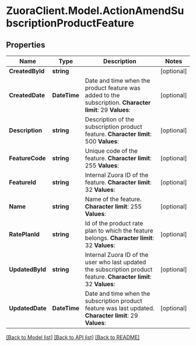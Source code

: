 # ZuoraClient.Model.ActionAmendSubscriptionProductFeature

## Properties

Name | Type | Description | Notes
------------ | ------------- | ------------- | -------------
**CreatedById** | **string** |  | [optional] 
**CreatedDate** | **DateTime** |  Date and time when the product feature was added to the subscription.   **Character limit**: 29  **Values**:  | [optional] 
**Description** | **string** |  Description of the subscription product feature.   **Character limit**: 500  **Values**:  | [optional] 
**FeatureCode** | **string** |  Unique code of the feature.   **Character limit**: 255  **Values**:  | [optional] 
**FeatureId** | **string** |  Internal Zuora ID of the feature.   **Character limit**: 32  **Values**:  | [optional] 
**Name** | **string** |  Name of the feature.   **Character limit**: 255  **Values**:  | [optional] 
**RatePlanId** | **string** |  Id of the product rate plan to which the feature belongs.   **Character limit**: 32  **Values**:  | [optional] 
**UpdatedById** | **string** |  Internal Zuora ID of the user who last updated the subscription product feature.   **Character limit**: 32  **Values**:  | [optional] 
**UpdatedDate** | **DateTime** |  Date and time when the subscription product feature was last updated.   **Character limit**: 29  **Values**:  | [optional] 

[[Back to Model list]](../README.md#documentation-for-models) [[Back to API list]](../README.md#documentation-for-api-endpoints) [[Back to README]](../README.md)

